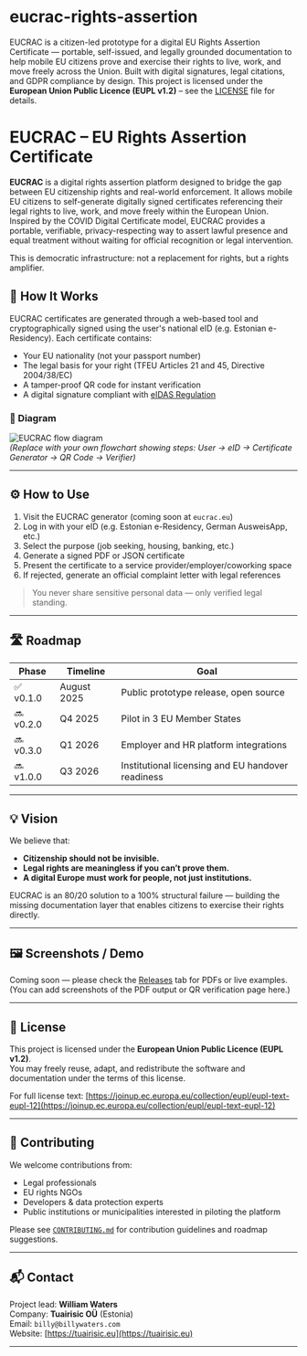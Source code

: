 # eucrac-rights-assertion
EUCRAC is a citizen-led prototype for a digital EU Rights Assertion Certificate — portable, self-issued, and legally grounded documentation to help mobile EU citizens prove and exercise their rights to live, work, and move freely across the Union. Built with digital signatures, legal citations, and GDPR compliance by design.
This project is licensed under the **European Union Public Licence (EUPL v1.2)** – see the [LICENSE](./LICENSE) file for details.
# EUCRAC – EU Rights Assertion Certificate

**EUCRAC** is a digital rights assertion platform designed to bridge the gap between EU citizenship rights and real-world enforcement. It allows mobile EU citizens to self-generate digitally signed certificates referencing their legal rights to live, work, and move freely within the European Union. Inspired by the COVID Digital Certificate model, EUCRAC provides a portable, verifiable, privacy-respecting way to assert lawful presence and equal treatment without waiting for official recognition or legal intervention.

This is democratic infrastructure: not a replacement for rights, but a rights amplifier. 

## 🔄 How It Works

EUCRAC certificates are generated through a web-based tool and cryptographically signed using the user's national eID (e.g. Estonian e-Residency). Each certificate contains:

- Your EU nationality (not your passport number)
- The legal basis for your right (TFEU Articles 21 and 45, Directive 2004/38/EC)
- A tamper-proof QR code for instant verification
- A digital signature compliant with [eIDAS Regulation](https://digital-strategy.ec.europa.eu/en/policies/eidas)

### 📘 Diagram

![EUCRAC flow diagram](./docs/eucrac-diagram.png)  
*(Replace with your own flowchart showing steps: User → eID → Certificate Generator → QR Code → Verifier)*

---

## ⚙️ How to Use

1. Visit the EUCRAC generator (coming soon at `eucrac.eu`)
2. Log in with your eID (e.g. Estonian e-Residency, German AusweisApp, etc.)
3. Select the purpose (job seeking, housing, banking, etc.)
4. Generate a signed PDF or JSON certificate
5. Present the certificate to a service provider/employer/coworking space
6. If rejected, generate an official complaint letter with legal references

> You never share sensitive personal data — only verified legal standing.

---

## 🛣️ Roadmap

| Phase | Timeline | Goal |
|-------|----------|------|
| ✅ v0.1.0 | August 2025 | Public prototype release, open source |
| 🔜 v0.2.0 | Q4 2025 | Pilot in 3 EU Member States |
| 🔜 v0.3.0 | Q1 2026 | Employer and HR platform integrations |
| 🔜 v1.0.0 | Q3 2026 | Institutional licensing and EU handover readiness |

---

## 💡 Vision

We believe that:
- **Citizenship should not be invisible.**
- **Legal rights are meaningless if you can’t prove them.**
- **A digital Europe must work for people, not just institutions.**

EUCRAC is an 80/20 solution to a 100% structural failure — building the missing documentation layer that enables citizens to exercise their rights directly.

---

## 🖼️ Screenshots / Demo

Coming soon — please check the [Releases](https://github.com/YOUR_REPO/releases) tab for PDFs or live examples.  
(You can add screenshots of the PDF output or QR verification page here.)

---

## 📄 License

This project is licensed under the **European Union Public Licence (EUPL v1.2)**.  
You may freely reuse, adapt, and redistribute the software and documentation under the terms of this license.

For full license text: [https://joinup.ec.europa.eu/collection/eupl/eupl-text-eupl-12](https://joinup.ec.europa.eu/collection/eupl/eupl-text-eupl-12)

---

## 🤝 Contributing

We welcome contributions from:
- Legal professionals
- EU rights NGOs
- Developers & data protection experts
- Public institutions or municipalities interested in piloting the platform

Please see [`CONTRIBUTING.md`](./CONTRIBUTING.md) for contribution guidelines and roadmap suggestions.

---

## 📬 Contact

Project lead: **William Waters**  
Company: **Tuairisic OÜ** (Estonia)  
Email: `billy@billywaters.com`  
Website: [https://tuairisic.eu](https://tuairisic.eu)

---
